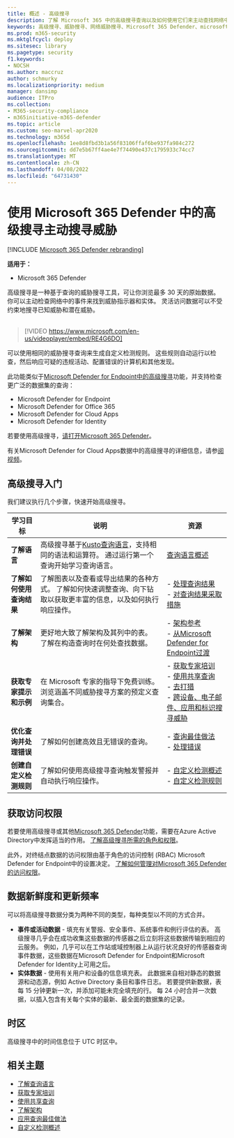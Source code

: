 ```yaml
---
title: 概述 - 高级搜寻
description: 了解 Microsoft 365 中的高级搜寻查询以及如何使用它们来主动查找网络中的威胁和弱点
keywords: 高级搜寻、威胁搜寻、网络威胁搜寻、Microsoft 365 Defender、microsoft 365、m365、搜索、查询、遥测、自定义检测、架构、kusto
ms.prod: m365-security
ms.mktglfcycl: deploy
ms.sitesec: library
ms.pagetype: security
f1.keywords:
- NOCSH
ms.author: maccruz
author: schmurky
ms.localizationpriority: medium
manager: dansimp
audience: ITPro
ms.collection:
- M365-security-compliance
- m365initiative-m365-defender
ms.topic: article
ms.custom: seo-marvel-apr2020
ms.technology: m365d
ms.openlocfilehash: 1ee8d8fbd3b1a56f83106ffaf6be937fa984c272
ms.sourcegitcommit: dd7e5b67ff4ae4e7f74490e437c1795933c74cc7
ms.translationtype: MT
ms.contentlocale: zh-CN
ms.lasthandoff: 04/08/2022
ms.locfileid: "64731430"
---
```

# <a name="proactively-hunt-for-threats-with-advanced-hunting-in-microsoft-365-defender"></a>使用 Microsoft 365 Defender 中的高级搜寻主动搜寻威胁

[!INCLUDE [Microsoft 365 Defender rebranding](../includes/microsoft-defender.md)]


**适用于：**
- Microsoft 365 Defender

高级搜寻是一种基于查询的威胁搜寻工具，可让你浏览最多 30 天的原始数据。 你可以主动检查网络中的事件来找到威胁指示器和实体。 灵活访问数据可以不受约束地搜寻已知威胁和潜在威胁。
<br><br>

> [!VIDEO https://www.microsoft.com/en-us/videoplayer/embed/RE4G6DO]

可以使用相同的威胁搜寻查询来生成自定义检测规则。 这些规则自动运行以检查，然后响应可疑的违规活动、配置错误的计算机和其他发现。

此功能类似于[Microsoft Defender for Endpoint中的高级搜寻](/windows/security/threat-protection/microsoft-defender-atp/advanced-hunting-overview)功能，并支持检查更广泛的数据集的查询：

- Microsoft Defender for Endpoint
- Microsoft Defender for Office 365
- Microsoft Defender for Cloud Apps
- Microsoft Defender for Identity

若要使用高级搜寻，[请打开Microsoft 365 Defender](m365d-enable.md)。

有关Microsoft Defender for Cloud Apps数据中的高级搜寻的详细信息，请参[阅视频](https://www.microsoft.com/en-us/videoplayer/embed/RWFISa)。 

## <a name="get-started-with-advanced-hunting"></a>高级搜寻入门

我们建议执行几个步骤，快速开始高级搜寻。

| 学习目标 | 说明 | 资源 |
|--|--|--|
| **了解语言** | 高级搜寻基于[Kusto查询语言](/azure/kusto/query/)，支持相同的语法和运算符。 通过运行第一个查询开始学习查询语言。 | [查询语言概述](advanced-hunting-query-language.md) |
| **了解如何使用查询结果** | 了解图表以及查看或导出结果的各种方式。 了解如何快速调整查询、向下钻取以获取更丰富的信息，以及如何执行响应操作。 | - [处理查询结果](advanced-hunting-query-results.md)<br /> - [对查询结果采取措施](advanced-hunting-take-action.md) |
| **了解架构** | 更好地大致了解架构及其列中的表。 了解在构造查询时在何处查找数据。 | - [架构参考](advanced-hunting-schema-tables.md) <br />- [从Microsoft Defender for Endpoint过渡](advanced-hunting-migrate-from-mde.md) |
| **获取专家提示和示例** | 在 Microsoft 专家的指导下免费训练。 浏览涵盖不同威胁搜寻方案的预定义查询集合。 | - [获取专家培训](advanced-hunting-expert-training.md) <br />- [使用共享查询](advanced-hunting-shared-queries.md) <br />- [去打猎](advanced-hunting-go-hunt.md) <br />- [跨设备、电子邮件、应用和标识搜寻威胁](advanced-hunting-query-emails-devices.md) |
| **优化查询并处理错误** | 了解如何创建高效且无错误的查询。 | - [查询最佳做法](advanced-hunting-best-practices.md)<br />- [处理错误](advanced-hunting-errors.md) |
| **创建自定义检测规则** | 了解如何使用高级搜寻查询触发警报并自动执行响应操作。 | - [自定义检测概述](custom-detections-overview.md) <br />- [自定义检测规则](custom-detection-rules.md) |

## <a name="get-access"></a>获取访问权限
若要使用高级搜寻或其他[Microsoft 365 Defender](microsoft-365-defender.md)功能，需要在Azure Active Directory中发挥适当的作用。 [了解高级搜寻所需的角色和权限](custom-roles.md)。

此外，对终结点数据的访问权限由基于角色的访问控制 (RBAC) Microsoft Defender for Endpoint中的设置决定。 [了解如何管理对Microsoft 365 Defender的访问权限](m365d-permissions.md)。


## <a name="data-freshness-and-update-frequency"></a>数据新鲜度和更新频率
可以将高级搜寻数据分类为两种不同的类型，每种类型以不同的方式合并。

- **事件或活动数据** - 填充有关警报、安全事件、系统事件和例行评估的表。 高级搜寻几乎会在成功收集这些数据的传感器之后立刻将这些数据传输到相应的云服务。 例如，几乎可以在工作站或域控制器上从运行状况良好的传感器查询事件数据，这些数据在Microsoft Defender for Endpoint和Microsoft Defender for Identity上可用之后。
- **实体数据** - 使用有关用户和设备的信息填充表。 此数据来自相对静态的数据源和动态源，例如 Active Directory 条目和事件日志。 若要提供新数据，表每 15 分钟更新一次，并添加可能未完全填充的行。 每 24 小时合并一次数据，以插入包含有关每个实体的最新、最全面的数据集的记录。

## <a name="time-zone"></a>时区
高级搜寻中的时间信息位于 UTC 时区中。

## <a name="related-topics"></a>相关主题
- [了解查询语言](advanced-hunting-query-language.md)
- [获取专家培训](advanced-hunting-expert-training.md)
- [使用共享查询](advanced-hunting-shared-queries.md)
- [了解架构](advanced-hunting-schema-tables.md)
- [应用查询最佳做法](advanced-hunting-best-practices.md)
- [自定义检测概述](custom-detections-overview.md)
